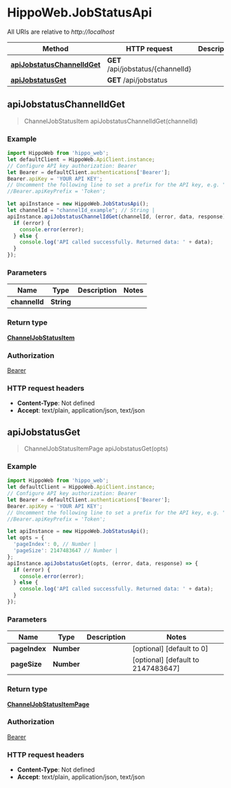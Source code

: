 # HippoWeb.JobStatusApi

All URIs are relative to *http://localhost*

Method | HTTP request | Description
------------- | ------------- | -------------
[**apiJobstatusChannelIdGet**](JobStatusApi.md#apiJobstatusChannelIdGet) | **GET** /api/jobstatus/{channelId} | 
[**apiJobstatusGet**](JobStatusApi.md#apiJobstatusGet) | **GET** /api/jobstatus | 



## apiJobstatusChannelIdGet

> ChannelJobStatusItem apiJobstatusChannelIdGet(channelId)



### Example

```javascript
import HippoWeb from 'hippo_web';
let defaultClient = HippoWeb.ApiClient.instance;
// Configure API key authorization: Bearer
let Bearer = defaultClient.authentications['Bearer'];
Bearer.apiKey = 'YOUR API KEY';
// Uncomment the following line to set a prefix for the API key, e.g. "Token" (defaults to null)
//Bearer.apiKeyPrefix = 'Token';

let apiInstance = new HippoWeb.JobStatusApi();
let channelId = "channelId_example"; // String | 
apiInstance.apiJobstatusChannelIdGet(channelId, (error, data, response) => {
  if (error) {
    console.error(error);
  } else {
    console.log('API called successfully. Returned data: ' + data);
  }
});
```

### Parameters


Name | Type | Description  | Notes
------------- | ------------- | ------------- | -------------
 **channelId** | **String**|  | 

### Return type

[**ChannelJobStatusItem**](ChannelJobStatusItem.md)

### Authorization

[Bearer](../README.md#Bearer)

### HTTP request headers

- **Content-Type**: Not defined
- **Accept**: text/plain, application/json, text/json


## apiJobstatusGet

> ChannelJobStatusItemPage apiJobstatusGet(opts)



### Example

```javascript
import HippoWeb from 'hippo_web';
let defaultClient = HippoWeb.ApiClient.instance;
// Configure API key authorization: Bearer
let Bearer = defaultClient.authentications['Bearer'];
Bearer.apiKey = 'YOUR API KEY';
// Uncomment the following line to set a prefix for the API key, e.g. "Token" (defaults to null)
//Bearer.apiKeyPrefix = 'Token';

let apiInstance = new HippoWeb.JobStatusApi();
let opts = {
  'pageIndex': 0, // Number | 
  'pageSize': 2147483647 // Number | 
};
apiInstance.apiJobstatusGet(opts, (error, data, response) => {
  if (error) {
    console.error(error);
  } else {
    console.log('API called successfully. Returned data: ' + data);
  }
});
```

### Parameters


Name | Type | Description  | Notes
------------- | ------------- | ------------- | -------------
 **pageIndex** | **Number**|  | [optional] [default to 0]
 **pageSize** | **Number**|  | [optional] [default to 2147483647]

### Return type

[**ChannelJobStatusItemPage**](ChannelJobStatusItemPage.md)

### Authorization

[Bearer](../README.md#Bearer)

### HTTP request headers

- **Content-Type**: Not defined
- **Accept**: text/plain, application/json, text/json

